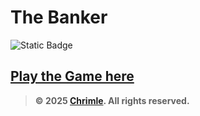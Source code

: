 # The Banker
![Static Badge](https://img.shields.io/badge/Artifact_Size-15.9_KB-%23007BFF?style=for-the-badge)


## [Play the Game here](https://chrimle.github.io/The-Banker/)

> **© 2025 [Chrimle](https://www.chrimle.com/). All rights reserved.**
